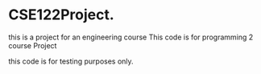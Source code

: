 # CSE122Project.
this is a project for an engineering course
This code is for programming 2 course
Project

this code is for testing purposes only.
